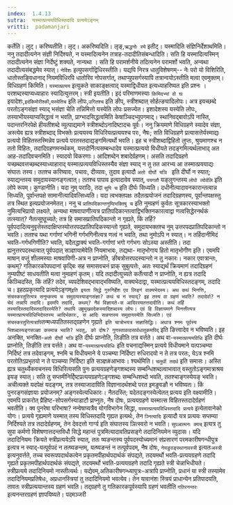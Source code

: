 ```yaml
---
index:  1.4.13
sutra:  यस्मात्प्रत्ययविधिस्तदादि प्रत्ययेऽङ्गम्
vritti:  padamanjari
---
```


कर्तेति। लुट्। करिष्यतीति। लृट्। अकरिष्यदिति। लृङ्,`ऋद्धनोः स्ये` इतीट्। यस्मादिति संज्ञिनिर्देशाथमिति। ननु तदादीत्यनेन संज्ञी निर्दिश्यते, न यस्मादित्यनेन तत्राह-तदादीतिसंबन्धादिति। सति हि यस्मादित्यस्मिन् तदादीत्यनेन संज्ञा निर्देष्टुं शक्यते, नान्यथा । सति हि परामर्शनीये तदित्यनेन परामर्शो भवति, अन्यथा तदादीत्यसंबद्धमेव स्यात्। `नेर्विशः` इत्युपसर्गाद्विधिरस्तीति। यद्यपि निरत्र धातुविशेषणम्-- नेः परो यो विशिरिति, धातोस्तङ्विधानाद् नियमविधिरपि धातोरिव नोपसर्गात्, तथाप्युपसर्गस्यापि तत्रान्वयोऽस्तीति मत्वा एवमुक्तम्।
विधिग्रहणं किमिति। `यस्मात्प्रत्यय` इत्युकते साकाङ्क्षत्वाद् यस्माद्विधीयत इत्यध्याहरिष्यत इति प्रश्नः । परशब्दस्याप्यध्याहारः स्यादित्युत्तरम्। स्त्री इयतीति। इदं परिमाणमस्याः `किमिदभ्यां वो घः` इयादेशः,`इदंकिमोरीश्की`,`यस्येतिच` इति लोपः,`उगितश्च` इति ङीप्, स्त्रीशब्दात् सोर्हल्ङ्यादिलोपः। अत्र इयच्छब्दे परतोऽङ्गसंज्ञा स्याद् भसंज्ञा चेति तन्निमित्तो यस्येति लोपः प्रसज्येत। इशादेशस्य यस्येति लोपः, तस्याभीयस्याप्यसिद्धत्वं न भवति, प्राग्भादसिद्धत्वमिति केषाञ्चिदभ्युपगमाद्। स्थानिवद्बावोऽपि नास्ति, पदान्तरनिरपेक्षे हीयतीशब्दे व्युत्पाद्यमाने स्त्रीशब्दोऽनादिष्टादचः पूर्वः।
ननु क्रियमाणे विधिग्रहणे स्यादेव संज्ञा, अस्त्येव ह्यत्र स्त्रीशब्दाद् विभक्तेः प्रत्ययस्य विधिरियत्प्रत्ययश्च परः, नैषः; सति विधिग्रहणे प्रत्यासत्तेर्यस्माद्यः प्रत्ययो विहितस्तस्मिन्नेव प्रत्यये परतस्तदाद्यङ्गमित्यर्थो भवति। इह च स्त्रीशब्दाद्विहितो लुप्तः, श्रुयमाणश्च न ततो विहितः, तदादिग्रहणमनर्थकम्, यत्तदोर्नित्यसम्बन्धादेव यस्मात्प्रत्ययो विधीयते तदङ्गमित्यर्थलाभाद् अत आह-तदादिवचनमिति। स्यादयो विकरणाः। आदिशब्देन शबादेर्ग्रहणम्। असति तदादिग्रहणे यच्छब्दवत्तच्छब्दस्याध्याहाराद् यस्मात्प्रत्ययविधिस्तस्यैव संज्ञा स्याद् न तु तत आरभ्य आ तस्मात्प्रययाद्यः संघातः तस्य। ततश्च करिष्यावः, पचावः, दीव्यावः, तुदाव इत्यादौ `अतो दीर्घो यञि ` इति दीर्घो न स्यात्; स्याद्यन्तस्य समुदायस्यानङ्गत्वात्। ततश्च पापाव इत्यादावेव स्यात्, `पयगतौ` यङ्लुगन्तस्य `लोपो व्योर्वलि` इति लोपे रूपम्। कुण्डानीति। यदा नुम् परादिः, तदा `सुपि च` इति दीर्घः सिध्यति। दधीनीत्यादावनकारान्तत्वान्न सिध्यति, पूर्वान्तपक्षे सामानीत्यादिवत्सिध्यति। यदा त्वभक्तपक्षः तदैतत्प्रयोजनं तदादिग्रहणस्य, पूर्वान्तपक्षस्तु तत्र स्थित इत्यप्रयोजनमेतत्। 
ननु च `प्रातिपदिकान्तनुम्विभक्तिषु च` इति नुम्ग्रहणं कुर्वतः सूत्रकारस्याभक्तो नुमित्यभिप्रायो लक्ष्यते, अन्यथा माषवापाणीत्यत्र प्रातिपदिकान्तत्वाद्विभक्तिनकारत्वाद्वा णत्वसिद्धेरनर्थकं तत्स्यात्? नैतत्सूष्ठूच्यते; तत्र हि समासप्रातिपदिकान्तो न गृह्यते, किं तर्हि? पूर्वपदादित्यनुवृत्तेस्तदाक्षिप्तस्योत्तरपदप्रातिपदिकस्यान्तो गृह्यते, समुदायभक्तश्च नुम् उत्तरपदप्रातिपदिकान्तो न भवति। ततश्च यथा गर्गाणां भगिनी गर्गभगिनीत्यत्र णत्वं न भवति, तथा नुमोऽपि न स्यात्। न तर्हिदानीमिदं भवति-गर्गभगिणीति? भवति, यदैतद्धाक्यं भवति-गर्गाणां भगो गर्गभगः सोऽस्या अस्तीति। तदा ह्यनुत्तरपदस्थत्वात् पूर्वपदात् सञ्ज्ञायामेवेति नियमाभावः, तद्यथा- मातृभोगाय हितो मातृभोगीण इति। एवमपि माषान् वप्तुं शीलमस्याः माषवापिणी-अत्र न प्राप्नोति, ङीबत्रोत्तरपदस्यान्तो न तु नकारः। नकार एवात्रान्तः, कथम्? गतिकारकोपपदानां कृद्बिः सह समासवचनं प्राक् सुबुत्पत्तेः, अतः स्याद्यर्थं क्रियमाणं तदादिग्रहणं नुम्यपीष्टं साधयतीति मत्वा नुम्ग्रहणं कृतम्। यदि तदादीत्युच्यते कर्तेत्यादौ न प्राप्नोति, न ह्यत्र तदादि किञ्चिदस्ति, किं तर्हि? तदेव, व्यपदेशिवद्भावाद्भविष्यति, वाक्यभेदाद्वा, यस्मात्प्रत्ययविधिस्तदङ्गम्, तदादि च। इहठप्रकृत्यादि प्रत्ययेऽङ्गम्` इति इयता सिद्धे गुरुनिर्हेश एव लिङ्गं वाक्यभेदस्य।
अथ कथं भिनत्ति, संचस्करतुरित्यत्र सनुम्कस्य च समुदायस्याङ्गसंज्ञा? कथं च न स्याद्? इह तस्य वा ग्रहणं भवति? तदादेर्वा? न चेदं तन्नापि तदादि। इदमपि तदादि, कथम्? नैवं विज्ञायते-स आदिरस्यतत्तदादीति। कथं तर्हि तस्यादिस्तदादिस्तदादिरस्येति? तथापि उष्ट्रमुखवदेकस्यादिशब्दस्य लोपः। एवं हि विज्ञायमाने भिनत्तीत्यत्र यस्मात्प्रत्ययविधिभिदेस्तस्य आदिर्भकारः, स आदिः सन्नन्तस्य समुदायस्येति सिध्यति। एवं संचस्करतुरित्यत्रापि `तन्मध्यपतितस्तद्ग्रहणेन गृह्यते` इति चात्रोभयत्र सज्ञासिद्धिः। अथात्र श्नमः पूर्वस्य भिशब्दस्यङ्गसञ्ज्ञा कस्मान्न भवति? भवतु, को दोषः? गुणस्तावत्ठसार्वधातुकमपिद्` इति ङित्त्वादेव न भविष्यति। इह अनक्ति, भनक्ति-`अतो दीर्घो यञि` इति दीर्घः प्राप्नोति, तिङीति तत्र वर्त्तते। अथ वा-`यस्मात्प्रत्ययविधिः` इति दीर्घः प्राप्नोति, तिङीति तत्र वर्त्तते। अथ वा-`यस्मात्प्रत्ययविधिः` इति वचनाद्यस्मिन् प्रत्यये विधीयमाने यत्पञ्चम्या निर्दिष्टं तत्र तदेवाङ्गम्, श्नमि च विधीयमाने ये पञ्चम्या निर्दिष्टा रुधिरादयो न ते तत्र परतः, येऽत्र श्नमि परतोतिऽप्रभृतयो न ते पञ्चम्या निर्दिष्टा इति सञ्ज्ञ#आभावः।
श्यर्थमिति। `चतुर्थी तदर्थ` इति समासः। अस्ति ह्यत्र चतुर्थ्येकवचनस्य विधिरित्यसति पुनः प्रत्ययग्रहणेङ्गशब्दस्य सम्बन्धिशब्दत्वाभावात् वस्तुतोऽङ्गमात्राश्रय इयङ् स्यात्। सति तु सप्तमीनिर्द्दिष्टप्रत्ययग्रहणेऽङ्गशब्दः सम्बन्धिशब्दो भवति, ततश्चाङ्गस्येयङ् भवति। अचीत्यक्ते यदपेक्षं यदङ्गम्, तत्र तस्याजादाविति विज्ञानादर्थशब्दे परत इमङुवङौ न भविष्यतः।
किं पुनरङ्गसंज्ञायाः प्रयोजनम्? अङ्गस्येत्यधिकारः। नैतदस्ति; यदेतदङ्गस्येत्येतत् प्रत्यय इति वक्ष्यामीति। एवमपि प्राकरोत् प्रैहिष्ट-सोपसर्गस्याडाटौ प्राप्नुतः, नैष दोषः, प्रत्ययग्रहणे यस्मात्स विहितस्तदादेर्ग्रहणं भवतीति। क्व पुनरेषा परिभाषा? नन्वेषाप्यत्रैव योगविभागेन सिद्धा, `यस्मात्प्रत्ययविधिस्तदादि प्रत्यये` इत्येतावानेको योगः। प्रत्यये गृह्यमाणे यस्मात् तस्य विधिस्तदादि गृह्यत इत्यर्थः, तेन `ञ्नित्यादिः` इत्यादौ यत्र प्रत्ययः सप्तम्या निर्दिश्यते तत्र तदादेर्ग्रहणम्, तेन देवदत्तो गार्ग्य इति संघातस्य ञित्स्वरो न भवति। `सुपआत्मनः क्यच्` इत्यत्र तु सुपा कर्मणो विशेषणात्तदन्तविधौ सिद्धे महान्तं पुत्रमित्यादावतिप्रसङ्गे तदादिनियमेन व्युदासः। यदि तदादिनियमः क्रियते स्त्रीप्रत्ययेऽपि स्यात्, ततः ष्यङन्तस्य पूर्वपदस्योच्यमानं संप्रसारणं परमकारीषगन्धीपुत्र इत्यत्र न स्याद्-यत्पूर्वपदं न तत्ष्यङन्तम्, यत्ष्यङन्तं न तत्पूर्वपदम्, नैष दोषः, `नेयङुवङ्स्थानावस्त्री` इत्यतः`अस्त्री` इत्यनुवर्त्तते, तच्च स्वरूपपदार्थकत्वेन प्रकृतमपीहार्थपदार्थकं संपद्यते, तदयमर्थो भवति-प्रत्ययग्रहणे तदादि गृह्यते प्रकृतमपीहार्थपदार्थकं संपद्यते, तदयमर्थो भवति-प्रत्ययग्रहणे तदादि गृह्यते स्त्री चेन्नाभिधीयते। स्त्रीप्रत्यये तदादिनियमो नास्तीत्यर्थः। यद्येवम्,अतिकारीषगन्ध्यापुत्रः-अत्रापि प्राप्नोति, प्रधानं या स्त्री तस्यामेव तदादिनियमप्रतिषेधः, अप्रधानस्त्रियां तु तदादिनियमो भवत्येव। तेन यावानंशः स्त्रियं प्राधान्येन प्रतिपादयति, तावतः स्त्रीप्रत्ययान्तस्य ग्रहणं भवति। तद्ग्रहणे तु गतिकारकपूर्वस्यापि ग्रहणं भवतीति `गतिरनन्तरः` इत्यनन्तरग्रहणं ज्ञापयिष्यते। 
पदमञ्जरी
